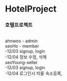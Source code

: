 # HotelProject
<h3>호텔프로젝트</h3>
<br>
ahnwoo - admin<br>
seoHo - member<br>
    -12/03 signup, login<br>
    -12/04 정보 수정, 삭제<br>
seoYoung-seller <br>
    -12/03 signup, login<br>
    -12/04 로그인시 띄울 숙소등록, <br>
